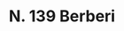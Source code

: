 ---
title: "N. 139 Berberi"
permalink: "/edition/plant139/"
plant-name: "N. 139"
plant-number: "139"
plant-xml: "/assets/xml/plant139.xml"
plant-img1: "/assets/img/plant139_verso.jpg"
plant-img2: "/assets/img/plant139.jpg"
plant-title: "N. 139 Berberi"
plant-taxon-link: "http://www.worldfloraonline.org/taxon/wfo-0000564027"
plant-taxon-content: "[Berberis vulgaris L.]"
layout: single-xml
---